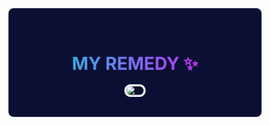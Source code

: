 

<div align="center" style="background-color:#0b0f33; padding: 40px 20px; border-radius: 10px;">

  <!-- Gradient Title -->
  <h1 style="
    background: linear-gradient(90deg, #00dbde, #fc00ff);
    -webkit-background-clip: text;
    -webkit-text-fill-color: transparent;
    font-size: 2.5em;
    margin-bottom: 20px;
  ">
    MY REMEDY ✨
  </h1>

  <img src="https://github.com/IsmaelJumaoas01/IsmaelJumaoas01/blob/main/ichika.gif?raw=true" alt="<3"  style="border: 4px solid #ffffff; border-radius: 12px;" />
</div>

